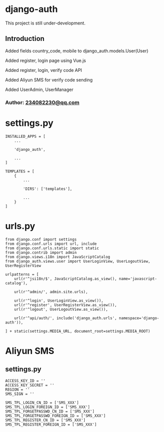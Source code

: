 # django-auth

This project is still under-development.

## Introduction

Added fields country_code, mobile to django_auth.models.User(User)

Added register, login page using Vue.js

Added register, login, verify code API

Added Aliyun SMS for verify code sending

Added UserAdmin, UserManager

### Author: 234082230@qq.com



# settings.py

```
INSTALLED_APPS = [
    ...

    'django_auth',

    ...
]

TEMPLATES = [
    {
        ...

        'DIRS': ['templates'],

        ...
    }
]

```

# urls.py

```
from django.conf import settings
from django.conf.urls import url, include
from django.conf.urls.static import static
from django.contrib import admin
from django.views.i18n import JavaScriptCatalog
from django_auth.views.user import UserLoginView, UserLogoutView, UserRegisterView

urlpatterns = [
    url(r'^jsi18n/$', JavaScriptCatalog.as_view(), name='javascript-catalog'),

    url(r'^admin/', admin.site.urls),

    url(r'^login', UserLoginView.as_view()),
    url(r'^register', UserRegisterView.as_view()),
    url(r'^logout', UserLogoutView.as_view()),

    url(r'^api/auth/', include('django_auth.urls', namespace='django-auth')),

] + static(settings.MEDIA_URL, document_root=settings.MEDIA_ROOT)
```

# Aliyun SMS
## settings.py
```
ACCESS_KEY_ID = ''
ACCESS_KEY_SECRET = ''
REGION = ''
SMS_SIGN = ''

SMS_TPL_LOGIN_CN_ID = ['SMS_XXX']
SMS_TPL_LOGIN_FOREIGN_ID = ['SMS_XXX']
SMS_TPL_FORGETPASSWD_CN_ID = ['SMS_XXX']
SMS_TPL_FORGETPASSWD_FOREIGN_ID = ['SMS_XXX']
SMS_TPL_REGISTER_CN_ID = ['SMS_XXX']
SMS_TPL_REGISTER_FOREIGN_ID = ['SMS_XXX']
```
##
